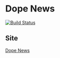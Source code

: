 # Dope News

[![Build Status](https://travis-ci.org/Corned/dope-news.svg?branch=master)](https://travis-ci.org/Corned/dope-news)

## Site
[Dope News](https://dope-news.herokuapp.com/)